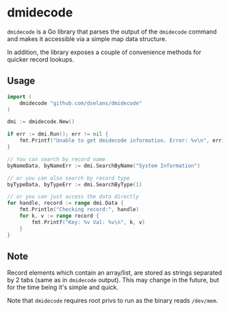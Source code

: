 dmidecode
=========

`dmidecode` is a Go library that parses the output of the `dmidecode` command
and makes it accessible via a simple map data structure.

In addition, the library exposes a couple of convenience methods for quicker record lookups.

## Usage

```go
import (
    dmidecode "github.com/dselans/dmidecode"
)

dmi := dmidecode.New()

if err := dmi.Run(); err != nil {
    fmt.Printf("Unable to get dmidecode information. Error: %v\n", err)
}

// You can search by record name
byNameData, byNameErr := dmi.SearchByName("System Information")

// or you can also search by record type
byTypeData, byTypeErr := dmi.SearchByType(1)

// or you can just access the data directly
for handle, record := range dmi.Data {
    fmt.Println("Checking record:", handle)
    for k, v := range record {
        fmt.Printf("Key: %v Val: %v\n", k, v)
    }
}
```

## Note
Record elements which contain an array/list, are stored as strings separated by 2 tabs (same as in `dmidecode` output). This may change in the future, but for the time being it's simple and quick.

Note that `dmidecode` requires root privs to run as the binary reads `/dev/mem`.
